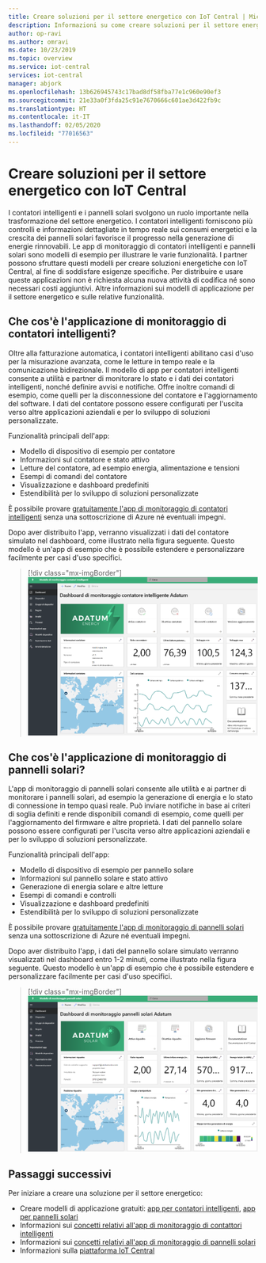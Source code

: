 ```yaml
---
title: Creare soluzioni per il settore energetico con IoT Central | Microsoft Docs
description: Informazioni su come creare soluzioni per il settore energetico usando i modelli di applicazione di Azure IoT Central.
author: op-ravi
ms.author: omravi
ms.date: 10/23/2019
ms.topic: overview
ms.service: iot-central
services: iot-central
manager: abjork
ms.openlocfilehash: 13b626945743c17bad8df58fba77e1c960e90ef3
ms.sourcegitcommit: 21e33a0f3fda25c91e7670666c601ae3d422fb9c
ms.translationtype: HT
ms.contentlocale: it-IT
ms.lasthandoff: 02/05/2020
ms.locfileid: "77016563"
---
```

# <a name="build-energy-solutions-with-iot-central"></a>Creare soluzioni per il settore energetico con IoT Central 




I contatori intelligenti e i pannelli solari svolgono un ruolo importante nella trasformazione del settore energetico. I contatori intelligenti forniscono più controlli e informazioni dettagliate in tempo reale sui consumi energetici e la crescita dei pannelli solari favorisce il progresso nella generazione di energie rinnovabili. Le app di monitoraggio di contatori intelligenti e pannelli solari sono modelli di esempio per illustrare le varie funzionalità. I partner possono sfruttare questi modelli per creare soluzioni energetiche con IoT Central, al fine di soddisfare esigenze specifiche. Per distribuire e usare queste applicazioni non è richiesta alcuna nuova attività di codifica né sono necessari costi aggiuntivi. Altre informazioni sui modelli di applicazione per il settore energetico e sulle relative funzionalità.


## <a name="what-is-the-smart-meter-monitoring-application"></a>Che cos'è l'applicazione di monitoraggio di contatori intelligenti?
 Oltre alla fatturazione automatica, i contatori intelligenti abilitano casi d'uso per la misurazione avanzata, come le letture in tempo reale e la comunicazione bidirezionale. Il modello di app per contatori intelligenti consente a utilità e partner di monitorare lo stato e i dati dei contatori intelligenti, nonché definire avvisi e notifiche. Offre inoltre comandi di esempio, come quelli per la disconnessione del contatore e l'aggiornamento del software. I dati del contatore possono essere configurati per l'uscita verso altre applicazioni aziendali e per lo sviluppo di soluzioni personalizzate. 

Funzionalità principali dell'app: 

* Modello di dispositivo di esempio per contatore 
* Informazioni sul contatore e stato attivo 
* Letture del contatore, ad esempio energia, alimentazione e tensioni
* Esempi di comandi del contatore 
* Visualizzazione e dashboard predefiniti
* Estendibilità per lo sviluppo di soluzioni personalizzate

È possibile provare [gratuitamente l'app di monitoraggio di contatori intelligenti](https://apps.azureiotcentral.com/build/new/smart-meter-monitoring) senza una sottoscrizione di Azure né eventuali impegni.


Dopo aver distribuito l'app, verranno visualizzati i dati del contatore simulato nel dashboard, come illustrato nella figura seguente. Questo modello è un'app di esempio che è possibile estendere e personalizzare facilmente per casi d'uso specifici.

> [!div class="mx-imgBorder"]
> ![Dashboard dell'app per contatori intelligenti ](media/overview-iot-central-energy/smart-meter-app-dashboard.png)


## <a name="what-is-the-solar-panel-monitoring-application"></a>Che cos'è l'applicazione di monitoraggio di pannelli solari?
L'app di monitoraggio di pannelli solari consente alle utilità e ai partner di monitorare i pannelli solari, ad esempio la generazione di energia e lo stato di connessione in tempo quasi reale. Può inviare notifiche in base ai criteri di soglia definiti e rende disponibili comandi di esempio, come quelli per l'aggiornamento del firmware e altre proprietà. I dati del pannello solare possono essere configurati per l'uscita verso altre applicazioni aziendali e per lo sviluppo di soluzioni personalizzate. 

Funzionalità principali dell'app: 

* Modello di dispositivo di esempio per pannello solare 
* Informazioni sul pannello solare e stato attivo
* Generazione di energia solare e altre letture
* Esempi di comandi e controlli
* Visualizzazione e dashboard predefiniti
* Estendibilità per lo sviluppo di soluzioni personalizzate

È possibile provare [gratuitamente l'app di monitoraggio di pannelli solari](https://apps.azureiotcentral.com/build/new/solar-panel-monitoring) senza una sottoscrizione di Azure né eventuali impegni.

Dopo aver distribuito l'app, i dati del pannello solare simulato verranno visualizzati nel dashboard entro 1-2 minuti, come illustrato nella figura seguente. Questo modello è un'app di esempio che è possibile estendere e personalizzare facilmente per casi d'uso specifici. 

> [!div class="mx-imgBorder"]
> ![Dashboard dell'app per pannelli solari](media/overview-iot-central-energy/solar-panel-app-dashboard.png)


## <a name="next-steps"></a>Passaggi successivi
Per iniziare a creare una soluzione per il settore energetico:
* Creare modelli di applicazione gratuiti: [app per contatori intelligenti](https://apps.azureiotcentral.com/build/new/smart-meter-monitoring), [app per pannelli solari](https://apps.azureiotcentral.com/build/new/solar-panel-monitoring)
* Informazioni sui [concetti relativi all'app di monitoraggio di contattori intelligenti](https://docs.microsoft.com/azure/iot-central/energy/concept-iot-central-smart-meter-app)
* Informazioni sui [concetti relativi all'app di monitoraggio di pannelli solari](https://docs.microsoft.com/azure/iot-central/energy/concept-iot-central-solar-panel-app)
* Informazioni sulla [piattaforma IoT Central](https://docs.microsoft.com/azure/iot-central/)
